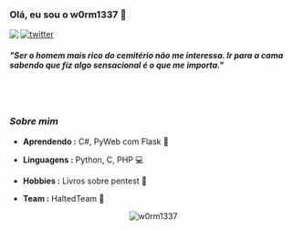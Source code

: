 ### Olá, eu sou o w0rm1337 👋

<img align="left" src="https://orhun.dev/img/crow.png">

[![twitter](https://img.shields.io/badge/-@w0rm1337-313131?style=flat-square&labelColor=313131&logo=twitter&logoColor=white&color=313131)](https://twitter.com/w0rm1337)  

<h5>"Ser o homem mais rico do cemitério não me interessa. Ir para a cama sabendo que fiz algo sensacional é o que me importa."</h5>

<br><br>

### <i>Sobre mim</i>

-  **Aprendendo :** C#, PyWeb com Flask 🎉	
-  **Linguagens :** Python, C, PHP 💻
-  **Hobbies :** Livros sobre pentest 📕

-  **Team :** HaltedTeam 🧙

<p align="center">
  <img alt="w0rm1337" src="https://github-readme-stats.vercel.app/api?username=w0rm1337&show_icons=true&theme=radical">
</p>
